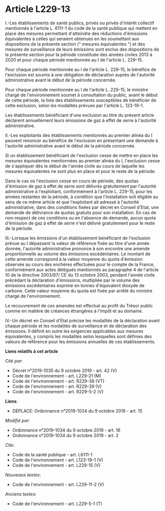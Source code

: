 # Article L229-13

I.-Les établissements de santé publics, privés ou privés d'intérêt collectif mentionnés à l'article L. 6111-1 du code de la
santé publique qui mettent en place des mesures permettant d'atteindre des réductions d'émissions équivalentes à celles qui
seraient obtenues en les soumettant aux dispositions de la présente section (“ mesures équivalentes ”) et des mesures de
surveillance de leurs émissions sont exclus des dispositions de la présente section pour la période constituée des années
civiles 2013 à 2020 et pour chaque période mentionnée au I de l'article L. 229-15. 

Pour chaque période mentionnée au I de l'article L. 229-15, le bénéfice de l'exclusion est soumis à une obligation de
déclaration auprès de l'autorité administrative avant le début de la période concernée. 

Pour chaque période mentionnée au I de l'article L. 229-15, le ministre chargé de l'environnement soumet à consultation du
public, avant le début de cette période, la liste des établissements susceptibles de bénéficier de cette exclusion, selon les
modalités prévues par l'article L. 123-19-1. 

Les établissements bénéficiant d'une exclusion au titre du présent article déclarent annuellement leurs émissions de gaz à
effet de serre à l'autorité administrative. 

II.-Les exploitants des établissements mentionnés au premier alinéa du I peuvent renoncer au bénéfice de l'exclusion en
présentant une demande à l'autorité administrative avant le début de la période concernée. 

Si un établissement bénéficiant de l'exclusion cesse de mettre en place les mesures équivalentes mentionnées au premier
alinéa du I, l'exclusion cesse de s'appliquer dès le début de l'année civile au cours de laquelle les mesures équivalentes ne
sont plus en place et pour le reste de la période. 

Dans le cas où l'exclusion cesse en cours de période, des quotas d'émission de gaz à effet de serre sont délivrés
gratuitement par l'autorité administrative à l'exploitant, conformément à l'article L. 229-15, pour les années restantes de
la période, à condition que l'installation soit éligible au sens de ce même article et que l'exploitant ait adressé à
l'autorité administrative, dans des conditions fixées par décret en Conseil d'Etat, une demande de délivrance de quotas
gratuits pour son installation. En cas de non-respect de ces conditions ou en l'absence de demande, aucun quota d'émission de
gaz à effet de serre n'est délivré gratuitement pour le reste de la période. 

III.-Lorsque les émissions d'un établissement bénéficiant de l'exclusion prévue au I dépassent la valeur de référence fixée
au titre d'une année donnée, l'autorité administrative prononce à son encontre une amende proportionnelle au volume des
émissions excédentaires. Le montant de cette amende correspond à la valeur moyenne du quota d'émission observée au cours des
enchères effectuées pour le compte de la France, conformément aux actes délégués mentionnés au paragraphe 4 de l'article 10
de la directive 2003/87/ CE du 13 octobre 2003, pendant l'année civile précédant la déclaration d'émissions, multipliée par
le volume des émissions excédentaires exprimé en tonnes d'équivalent dioxyde de carbone. Cette valeur moyenne du quota est
fixée par arrêté du ministre chargé de l'environnement. 

Le recouvrement de ces amendes est effectué au profit du Trésor public comme en matière de créances étrangères à l'impôt et
au domaine. 

IV.-Un décret en Conseil d'Etat précise les modalités de la déclaration avant chaque période et les modalités de surveillance
et de déclaration des émissions. Il définit en outre les exigences applicables aux mesures équivalentes, y compris les
modalités selon lesquelles sont définies des valeurs de référence pour les émissions annuelles de ces établissements.

**Liens relatifs à cet article**

_Cité par_:

  - Décret n°2019-1035 du 9 octobre 2019 - art. 42 (V)
  - Code de l'environnement - art. L229-21 (M)
  - Code de l'environnement - art. R229-38 (VT)
  - Code de l'environnement - art. R229-39 (V)
  - Code de l'environnement - art. R229-5-2 (V)

**Liens**:

  - DEPLACE: Ordonnance n°2019-1034 du 9 octobre 2019 - art. 15

_Modifié par_:

  - Ordonnance n°2019-1034 du 9 octobre 2019 - art. 16
  - Ordonnance n°2019-1034 du 9 octobre 2019 - art. 2

_Cite_:

  - Code de la santé publique - art. L6111-1
  - Code de l'environnement - art. L123-19-1 (V)
  - Code de l'environnement - art. L229-15 (V)

_Nouveaux textes_:

  - Code de l'environnement - art. L229-11-2 (V)

_Anciens textes_:

  - Code de l'environnement - art. L229-5-1 (T)
